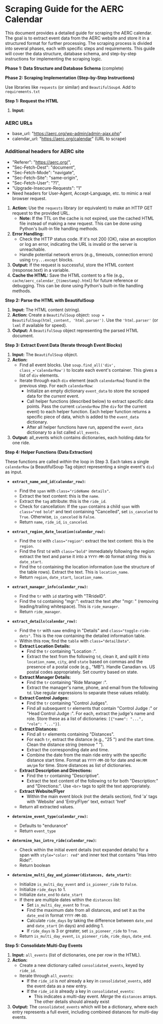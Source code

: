 # Scraping Guide for the AERC Calendar

This document provides a detailed guide for scraping the AERC calendar. The goal is to extract event data from the AERC website and store it in a structured format for further processing.
The scraping process is divided into several phases, each with specific steps and requirements. This guide will cover the data structure, database schema, and step-by-step instructions for implementing the scraping logic.


**Phase 1: Data Structure and Database Schema**
(complete)

**Phase 2: Scraping Implementation (Step-by-Step Instructions)**

Use libraries like `requests` (or similar) and `BeautifulSoup4`. Add to `requirements.txt`

**Step 1: Request the HTML**

1.  **Input:**
  ### AERC URLs
  - base_url: "https://aerc.org/wp-admin/admin-ajax.php"
  - calendar_url: "https://aerc.org/calendar" (URL to scrape)

  ### Additional headers for AERC site
  - "Referer": "https://aerc.org/",
  - "Sec-Fetch-Dest": "document",
  - "Sec-Fetch-Mode": "navigate",
  - "Sec-Fetch-Site": "same-origin",
  - "Sec-Fetch-User": "?1",
  - "Upgrade-Insecure-Requests": "1"
  - Need headers for User-Agent, Accept-Language, etc. to mimic a real browser request.

1.  **Action:** Use the `requests` library (or equivalent) to make an HTTP GET request to the provided URL.
    * **Note:** If the TTL on the cache is not expired, use the cached HTML file instead of making a new request.  This can be done using Python's built-in file handling methods.
2.  **Error Handling:**
    *   Check the HTTP status code. If it's not 200 (OK), raise an exception or log an error, indicating the URL is invalid or the server is unreachable.
    *   Handle potential network errors (e.g., timeouts, connection errors) using `try...except` blocks.
3.  **Output:** If the request is successful, store the HTML content (response.text) in a variable.
4.  **Cache the HTML:** Save the HTML content to a file (e.g., `cache/aerc_calendar_{timestamp}.html`) for future reference or debugging. This can be done using Python's built-in file handling methods.

**Step 2: Parse the HTML with BeautifulSoup**

1.  **Input:** The HTML content (string).
2.  **Action:** Create a `BeautifulSoup` object: `soup = BeautifulSoup(html_content, 'html.parser')`.  Use the `'html.parser'` (or `lxml` if available for speed).
3.  **Output:** A `BeautifulSoup` object representing the parsed HTML document.

**Step 3: Extract Event Data (Iterate through Event Blocks)**

1.  **Input:** The `BeautifulSoup` object.
2.  **Action:**
    *   Find all event blocks.  Use `soup.find_all('div', class_='calendarRow')` to locate each event's container. This gives a list of `div` elements.
    *   Iterate through each `div` element (each `calendarRow`) found in the previous step.  For each `calendarRow`:
        *   Initialize an empty dictionary `event_data` to store the scraped data for the *current* event.
        *   Call helper functions (described below) to extract specific data points. Pass the current `calendarRow` (the `div` for the current event) to each helper function.  Each helper function returns a specific piece of data, which is added to the `event_data` dictionary.
        *   After all helper functions have run, append the `event_data` dictionary to a list called `all_events`.
3. **Output:** all_events which contains dictionaries, each holding data for one ride.

**Step 4: Helper Functions (Data Extraction)**

These functions are called *within* the loop in Step 3. Each takes a single `calendarRow` (a BeautifulSoup Tag object representing a single event's `div`) as input.

*   **`extract_name_and_id(calendar_row)`:**
    *   Find the `span` with `class="rideName details"`.
    *   Extract the text content: this is the `name`.
    *   Extract the `tag` attribute: this is the `ride_id`.
    *   Check for cancellation: If the `span` contains a child `span` with `class="red bold"` and text containing "Cancelled", set `is_canceled` to `True`.  Otherwise, `is_canceled` is `False`.
    *   Return `name`, `ride_id`, `is_canceled`.

*   **`extract_region_date_location(calendar_row)`:**
    *   Find the `td` with `class="region"`: extract the text content: this is the `region`.
    *   Find the first `td` with `class="bold"` immediately following the region: extract the text and parse it into a `YYYY-MM-DD` format string: this is `date_start`.
    *   Find the `td` containing the location information (use the structure of the table rows).  Extract the text. This is `location_name`.
    *   Return `region`, `date_start`, `location_name`.

*   **`extract_manager_info(calendar_row)`:**
    *   Find the `tr` with `id` starting with "TRrideID".
    *   Find the `td` containing "mgr:": extract the text after "mgr: " (removing leading/trailing whitespace). This is `ride_manager`.
    *   Return `ride_manager`.

*   **`extract_details(calendar_row)`:**
    *   Find the `tr` with `name` ending in "Details" and `class="toggle-ride-dets"`. This is the row containing the detailed information table.
    *   Within this row, find the `table` with `class="detailData"`.
    *   **Extract Location Details:**
        *   Find the `tr` containing "Location :".
        *   Extract the text from the following `td`, clean it, and split it into `location_name`, `city`, and `state` based on commas and the presence of a postal code (e.g., "MB").  Handle Canadian vs. US postal codes appropriately. Set country based on state.
    *   **Extract Manager Details:**
        *   Find the `tr` containing "Ride Manager :".
        *   Extract the manager's name, phone, and email from the following `td`. Use regular expressions to separate these values reliably.
    *   **Extract Control Judges:**
        *   Find the `tr` containing "Control Judges".
        *   Find all subsequent `tr` elements that contain "Control Judge :" or "Head Control Judge :". For each, extract the judge's name and role. Store these as a list of dictionaries: `[{"name": "...", "role": "..."}]`.
    *   **Extract Distances:**
        *   Find all `tr` elements containing "Distances".
        *   For each `tr`, extract the distance (e.g., "25&nbsp;") and the start time. Clean the distance string (remove "&nbsp;").
        *   Extract the corresponding date and time.
        *   Combine the date from the main ride entry with the specific distance start time. Format as `YYYY-MM-DD` for date and `HH:MM am/pm` for time.  Store distances as list of dictionaries.
    *   **Extract Description and Directions:**
        *   Find the `tr` containing "Descriptive".
        *   Extract the text content of the following `td` for both "Description:" and "Directions:". Use `<br>` tags to split the text appropriately.
    *  **Extract Website/Flyer**
        * Within the main event block (not the details section), find 'a' tags with 'Website' and 'Entry/Flyer' text, extract 'href'
    *   Return all extracted values.

* **`determine_event_type(calendar_row)`:**
    *    Defaults to "endurance"
    *    Return `event_type`

* **`determine_has_intro_ride(calendar_row)`:**
     *   Check within the initial event details (not expanded details) for a span with `style="color: red"` and inner text that contains "Has Intro Ride!".
    * Return boolean

* **`determine_multi_day_and_pioneer(distances, date_start)`:**
    *   Initialize `is_multi_day_event` and `is_pioneer_ride` to `False`.
    *    Initialize `ride_days` to 1.
    *   Initialize `date_end` to `date_start`
    *   If there are multiple dates within the `distances` list:
        *   Set `is_multi_day_event` to `True`.
        * Find the maximum date from all distances, and set it as the `date_end` in format `YYYY-MM-DD`.
        *   Calculate `ride_days` by taking the difference between `date_end` and `date_start` (in days) and adding 1.
        *   If `ride_days` is 3 or greater, set `is_pioneer_ride` to `True`.
    *   Return `is_multi_day_event`, `is_pioneer_ride`, `ride_days`, `date_end`.

**Step 5: Consolidate Multi-Day Events**

1.  **Input:** `all_events` (list of dictionaries, one per *row* in the HTML).
2.  **Action:**
    *   Create a new dictionary called `consolidated_events`, keyed by `ride_id`.
    *   Iterate through `all_events`:
        *   If the `ride_id` is *not* already a key in `consolidated_events`, add the event data as a new entry.
        *   If the `ride_id` *is* already a key in `consolidated_events`:
            *   This indicates a multi-day event. *Merge* the `distances` arrays. The other details should already exist
3. **Output:** The `consolidated_events` which will be a dictionary, where each entry represents a full event, including combined distances for multi-day events.
